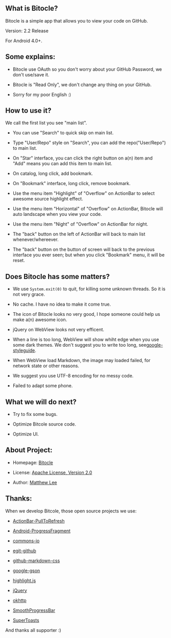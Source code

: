 ## What is Bitocle?

Bitocle is a simple app that allows you to view your code on GitHub.

Version: 2.2 Release

For Android 4.0+.

## Some explains:

 - Bitocle use OAuth so you don't worry about your GitHub Password, we don't use/save it.

 - Bitocle is "Read Only", we don't change any thing on your GitHub.

 - Sorry for my poor English :)

## How to use it?

We call the first list you see "main list".

 - You can use "Search" to quick skip on main list.

 - Type "User/Repo" style on "Search", you can add the repo("User/Repo") to main list.

 - On "Star" interface, you can click the right button on a(n) item and "Add" means you can add this item to main list.

 - On catalog, long click, add bookmark.

 - On "Bookmark" interface, long click, remove bookmark.

 - Use the menu item "Highlight" of "Overflow" on ActionBar to select awesome source highlight effect.

 - Use the menu item "Horizontal" of "Overflow" on ActionBar, Bitocle will auto landscape when you view your code.

 - Use the menu item "Night" of "Overflow" on ActionBar for night.

 - The "back" button on the left of ActionBar will back to main list whenever/whereever.

 - The "back" button on the button of screen will back to the previous interface you ever seen; but when you click "Bookmark" menu, it will be reset.

## Does Bitocle has some matters?

 - We use `System.exit(0)` to quit, for killing some unknown threads. So it is not very grace.

 - No cache. I have no idea to make it come true.

 - The icon of Bitocle looks no very good, I hope someone could help us make a(n) awesome icon.

 - jQuery on WebView looks not very efficent.

 - When a line is too long, WebView will show whiht edge when you use some dark themes. We don't suggest you to write too long, see[google-styleguide](https://code.google.com/p/google-styleguide/ "google-styleguide").

 - When WebView load Markdown, the image may loaded failed, for network state or other reasons.

 - We suggest you use UTF-8 encoding for no messy code.

 - Failed to adapt some phone.

## What we will do next?

 - Try to fix some bugs.

 - Optimize Bitcole source code.

 - Optimize UI.

## About Project:

 - Homepage: [Bitocle](https://github.com/mthli/Bitocle "Bitocle Homepage")

 - License: [Apache License, Version 2.0](http://www.apache.org/licenses/LICENSE-2.0.html "Apache License, Version 2.0")

 - Author: [Matthew Lee](http://mthli.github.io/ "Matthew Lee's Blog")

## Thanks:

When we develop Bitcole, those open source projects we use:

 - [ActionBar-PullToRefresh](https://github.com/chrisbanes/ActionBar-PullToRefresh "ActionBar-PullToRefresh")

 - [Android-ProgressFragment](https://github.com/johnkil/Android-ProgressFragment "Android-ProgressFragment")

 - [commons-io](https://github.com/apache/commons-io "commons-io")

 - [egit-github](https://github.com/eclipse/egit-github "egit-github")

 - [github-markdown-css](https://github.com/sindresorhus/github-markdown-css "github-markdown-css")

 - [google-gson](https://code.google.com/p/google-gson/ "google-gson")

 - [highlight.js](https://github.com/isagalaev/highlight.js "highlight.js")

 - [jQuery](http://jquery.com/ "jQuery")

 - [okhttp](https://github.com/square/okhttp "okhttp")

 - [SmoothProgressBar](https://github.com/castorflex/SmoothProgressBar "SmoothProgressBar")

 - [SuperToasts](https://github.com/JohnPersano/SuperToasts "SuperToasts")

And thanks all supporter :)
